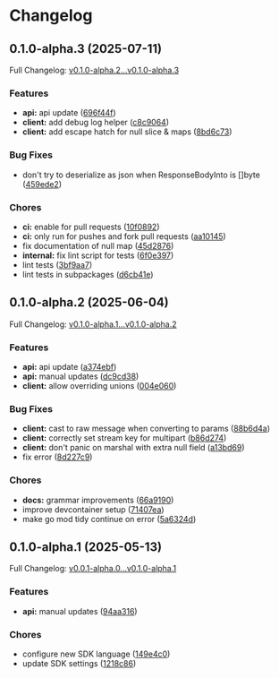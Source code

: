 # Changelog

## 0.1.0-alpha.3 (2025-07-11)

Full Changelog: [v0.1.0-alpha.2...v0.1.0-alpha.3](https://github.com/carbon-aware/scheduler-client-golang/compare/v0.1.0-alpha.2...v0.1.0-alpha.3)

### Features

* **api:** api update ([696f44f](https://github.com/carbon-aware/scheduler-client-golang/commit/696f44ff25de2b13e9edae473b351d936eb7f530))
* **client:** add debug log helper ([c8c9064](https://github.com/carbon-aware/scheduler-client-golang/commit/c8c9064b5c90fa9e68d15c50d45a1bf3b2592fd0))
* **client:** add escape hatch for null slice & maps ([8bd6c73](https://github.com/carbon-aware/scheduler-client-golang/commit/8bd6c737ce1a69b339cf45972e4194d54b6e03f2))


### Bug Fixes

* don't try to deserialize as json when ResponseBodyInto is []byte ([459ede2](https://github.com/carbon-aware/scheduler-client-golang/commit/459ede25be56cc7a8bef8c2032449446f9dee7dc))


### Chores

* **ci:** enable for pull requests ([10f0892](https://github.com/carbon-aware/scheduler-client-golang/commit/10f0892a9f3c826deee121a1fbb9733f7438dcac))
* **ci:** only run for pushes and fork pull requests ([aa10145](https://github.com/carbon-aware/scheduler-client-golang/commit/aa1014513d21315b7cd0a0ce701ce055675e3136))
* fix documentation of null map ([45d2876](https://github.com/carbon-aware/scheduler-client-golang/commit/45d287660d873007119a6ef34c76ef080c66d33c))
* **internal:** fix lint script for tests ([6f0e397](https://github.com/carbon-aware/scheduler-client-golang/commit/6f0e397907fe52409623ab6e24a5d5a1660108fb))
* lint tests ([3bf9aa7](https://github.com/carbon-aware/scheduler-client-golang/commit/3bf9aa7248c2611ad5efb253009db2862d7f8fb5))
* lint tests in subpackages ([d6cb41e](https://github.com/carbon-aware/scheduler-client-golang/commit/d6cb41e392a27f5d094e64df7b5441d5f053a7c3))

## 0.1.0-alpha.2 (2025-06-04)

Full Changelog: [v0.1.0-alpha.1...v0.1.0-alpha.2](https://github.com/carbon-aware/scheduler-client-golang/compare/v0.1.0-alpha.1...v0.1.0-alpha.2)

### Features

* **api:** api update ([a374ebf](https://github.com/carbon-aware/scheduler-client-golang/commit/a374ebff63f19180d362f9c50a7f8bf01423e592))
* **api:** manual updates ([dc9cd38](https://github.com/carbon-aware/scheduler-client-golang/commit/dc9cd38df2f59f28520d1d811b1aa82665e15e6f))
* **client:** allow overriding unions ([004e060](https://github.com/carbon-aware/scheduler-client-golang/commit/004e06081d2bc2197e3cfd0b9a9627b69c786bea))


### Bug Fixes

* **client:** cast to raw message when converting to params ([88b6d4a](https://github.com/carbon-aware/scheduler-client-golang/commit/88b6d4ae7776d0366fd79cc9943f6bb0ce0cfe8f))
* **client:** correctly set stream key for multipart ([b86d274](https://github.com/carbon-aware/scheduler-client-golang/commit/b86d274d927e1f3caa1b9d1253adee795a912d6f))
* **client:** don't panic on marshal with extra null field ([a13bd69](https://github.com/carbon-aware/scheduler-client-golang/commit/a13bd699d94335ec530eaf2580f111d01706410e))
* fix error ([8d227c9](https://github.com/carbon-aware/scheduler-client-golang/commit/8d227c9a0c0c676eff89588cdee4b42c6991dcce))


### Chores

* **docs:** grammar improvements ([66a9190](https://github.com/carbon-aware/scheduler-client-golang/commit/66a91906b3cec06242610a58c0b28787e28de06d))
* improve devcontainer setup ([71407ea](https://github.com/carbon-aware/scheduler-client-golang/commit/71407ea6f1437c33c2cf3cfd307739863cf05968))
* make go mod tidy continue on error ([5a6324d](https://github.com/carbon-aware/scheduler-client-golang/commit/5a6324d2c542f60e0165af891fc814cd14dc7bc2))

## 0.1.0-alpha.1 (2025-05-13)

Full Changelog: [v0.0.1-alpha.0...v0.1.0-alpha.1](https://github.com/carbon-aware/scheduler-client-golang/compare/v0.0.1-alpha.0...v0.1.0-alpha.1)

### Features

* **api:** manual updates ([94aa316](https://github.com/carbon-aware/scheduler-client-golang/commit/94aa316c4b7a7750ce062bbc5d6080e7dd1e6a06))


### Chores

* configure new SDK language ([149e4c0](https://github.com/carbon-aware/scheduler-client-golang/commit/149e4c0f9518de2bb0d286203a6882696156e2d5))
* update SDK settings ([1218c86](https://github.com/carbon-aware/scheduler-client-golang/commit/1218c86a0032a8d29be5f93bbbaf7ac63c491687))
